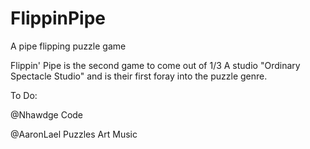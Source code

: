 # FlippinPipe
A pipe flipping puzzle game


Flippin' Pipe is the second game to come out of 1/3 A studio "Ordinary Spectacle Studio" and is their first foray into the puzzle genre.

To Do:

@Nhawdge
Code

@AaronLael
Puzzles
Art
Music

